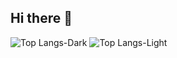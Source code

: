 ## Hi there 👋

![Top Langs-Dark](https://github-readme-stats.vercel.app/api/top-langs/?username=robbie-mccray&layout=compact&theme=dark#gh-dark-mode-only)
![Top Langs-Light](https://github-readme-stats.vercel.app/api/top-langs/?username=robbie-mccray&layout=compact&theme=default#gh-light-mode-only)



<!--
**robbie-mccray/robbie-mccray** is a ✨ _special_ ✨ repository because its `README.md` (this file) appears on your GitHub profile.

Ideas:
- 🔭 I’m currently working on ...
- 🌱 I’m currently learning ...
- 👯 I’m looking to collaborate on ...
- 🤔 I’m looking for help with ...
- 💬 Ask me about ...
- 📫 How to reach me: ...
- 😄 Pronouns: ...
- ⚡ Fun fact: ...

This is the Github stats Things for when they look good:
[![Anurag's GitHub stats-Dark](https://github-readme-stats.vercel.app/api?username=anuraghazra&show_icons=true&theme=dark#gh-dark-mode-only)](https://github.com/anuraghazra/github-readme-stats#gh-dark-mode-only)
[![Anurag's GitHub stats-Light](https://github-readme-stats.vercel.app/api?username=anuraghazra&show_icons=true&theme=default#gh-light-mode-only)](https://github.com/anuraghazra/github-readme-stats#gh-light-mode-only)
-->
